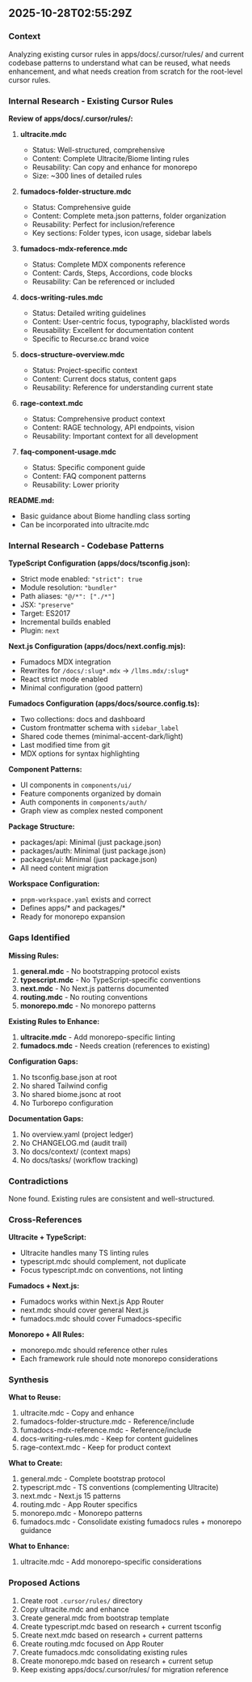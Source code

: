 ## 2025-10-28T02:55:29Z

### Context
Analyzing existing cursor rules in apps/docs/.cursor/rules/ and current codebase patterns to understand what can be reused, what needs enhancement, and what needs creation from scratch for the root-level cursor rules.

### Internal Research - Existing Cursor Rules

**Review of apps/docs/.cursor/rules/:**

1. **ultracite.mdc**
   - Status: Well-structured, comprehensive
   - Content: Complete Ultracite/Biome linting rules
   - Reusability: Can copy and enhance for monorepo
   - Size: ~300 lines of detailed rules

2. **fumadocs-folder-structure.mdc**
   - Status: Comprehensive guide
   - Content: Complete meta.json patterns, folder organization
   - Reusability: Perfect for inclusion/reference
   - Key sections: Folder types, icon usage, sidebar labels

3. **fumadocs-mdx-reference.mdc**
   - Status: Complete MDX components reference
   - Content: Cards, Steps, Accordions, code blocks
   - Reusability: Can be referenced or included

4. **docs-writing-rules.mdc**
   - Status: Detailed writing guidelines
   - Content: User-centric focus, typography, blacklisted words
   - Reusability: Excellent for documentation content
   - Specific to Recurse.cc brand voice

5. **docs-structure-overview.mdc**
   - Status: Project-specific context
   - Content: Current docs status, content gaps
   - Reusability: Reference for understanding current state

6. **rage-context.mdc**
   - Status: Comprehensive product context
   - Content: RAGE technology, API endpoints, vision
   - Reusability: Important context for all development

7. **faq-component-usage.mdc**
   - Status: Specific component guide
   - Content: FAQ component patterns
   - Reusability: Lower priority

**README.md:**
   - Basic guidance about Biome handling class sorting
   - Can be incorporated into ultracite.mdc

### Internal Research - Codebase Patterns

**TypeScript Configuration (apps/docs/tsconfig.json):**
- Strict mode enabled: `"strict": true`
- Module resolution: `"bundler"`
- Path aliases: `"@/*": ["./*"]`
- JSX: `"preserve"`
- Target: ES2017
- Incremental builds enabled
- Plugin: `next`

**Next.js Configuration (apps/docs/next.config.mjs):**
- Fumadocs MDX integration
- Rewrites for `/docs/:slug*.mdx` → `/llms.mdx/:slug*`
- React strict mode enabled
- Minimal configuration (good pattern)

**Fumadocs Configuration (apps/docs/source.config.ts):**
- Two collections: docs and dashboard
- Custom frontmatter schema with `sidebar_label`
- Shared code themes (minimal-accent-dark/light)
- Last modified time from git
- MDX options for syntax highlighting

**Component Patterns:**
- UI components in `components/ui/`
- Feature components organized by domain
- Auth components in `components/auth/`
- Graph view as complex nested component

**Package Structure:**
- packages/api: Minimal (just package.json)
- packages/auth: Minimal (just package.json)
- packages/ui: Minimal (just package.json)
- All need content migration

**Workspace Configuration:**
- `pnpm-workspace.yaml` exists and correct
- Defines apps/* and packages/*
- Ready for monorepo expansion

### Gaps Identified

**Missing Rules:**
1. **general.mdc** - No bootstrapping protocol exists
2. **typescript.mdc** - No TypeScript-specific conventions
3. **next.mdc** - No Next.js patterns documented
4. **routing.mdc** - No routing conventions
5. **monorepo.mdc** - No monorepo patterns

**Existing Rules to Enhance:**
1. **ultracite.mdc** - Add monorepo-specific linting
2. **fumadocs.mdc** - Needs creation (references to existing)

**Configuration Gaps:**
1. No tsconfig.base.json at root
2. No shared Tailwind config
3. No shared biome.jsonc at root
4. No Turborepo configuration

**Documentation Gaps:**
1. No overview.yaml (project ledger)
2. No CHANGELOG.md (audit trail)
3. No docs/context/ (context maps)
4. No docs/tasks/ (workflow tracking)

### Contradictions

None found. Existing rules are consistent and well-structured.

### Cross-References

**Ultracite + TypeScript:**
- Ultracite handles many TS linting rules
- typescript.mdc should complement, not duplicate
- Focus typescript.mdc on conventions, not linting

**Fumadocs + Next.js:**
- Fumadocs works within Next.js App Router
- next.mdc should cover general Next.js
- fumadocs.mdc should cover Fumadocs-specific

**Monorepo + All Rules:**
- monorepo.mdc should reference other rules
- Each framework rule should note monorepo considerations

### Synthesis

**What to Reuse:**
1. ultracite.mdc - Copy and enhance
2. fumadocs-folder-structure.mdc - Reference/include
3. fumadocs-mdx-reference.mdc - Reference/include
4. docs-writing-rules.mdc - Keep for content guidelines
5. rage-context.mdc - Keep for product context

**What to Create:**
1. general.mdc - Complete bootstrap protocol
2. typescript.mdc - TS conventions (complementing Ultracite)
3. next.mdc - Next.js 15 patterns
4. routing.mdc - App Router specifics
5. monorepo.mdc - Monorepo patterns
6. fumadocs.mdc - Consolidate existing fumadocs rules + monorepo guidance

**What to Enhance:**
1. ultracite.mdc - Add monorepo-specific considerations

### Proposed Actions

1. Create root `.cursor/rules/` directory
2. Copy ultracite.mdc and enhance
3. Create general.mdc from bootstrap template
4. Create typescript.mdc based on research + current tsconfig
5. Create next.mdc based on research + current patterns
6. Create routing.mdc focused on App Router
7. Create fumadocs.mdc consolidating existing rules
8. Create monorepo.mdc based on research + current setup
9. Keep existing apps/docs/.cursor/rules/ for migration reference


